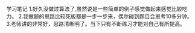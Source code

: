学习笔记
1.好久没做过算法了,虽然说是一些简单的例子感觉做起来感觉比较吃力。
2.我做题的思路比较死板都是一步一步来，偶尔碰到题目会思考10多分钟。
3.老师讲的非常好，思路清晰明了。当下只有不断练习才能对自己有所提高。
